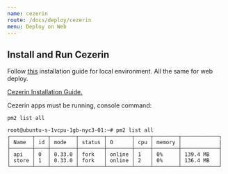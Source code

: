 ```yaml
---
name: cezerin
route: /docs/deploy/cezerin
menu: Deploy on Web
---
```


## Install and Run Cezerin

Follow
[this](https://github.com/Cezerin2/cezerin2/blob/master/docs/using-source-code.md)
installation guide for local environment. All the same for web deploy.

[Cezerin Installation Guide.](https://github.com/Cezerin2/cezerin2/blob/master/docs/using-source-code.md)

Cezerin apps must be running, console command:

```
pm2 list all
```

```
root@ubuntu-s-1vcpu-1gb-nyc3-01:~# pm2 list all
┌───────┬────┬────────┬────────┬────────┬─────┬────────┬────────────┐
│ Name  │ id │ mode   │ status │ O      │ cpu │ memory │            |
├───────┼────┼────────┼────────┼────────┼─────┼────────┼────────────┤
│ api   │ 0  │ 0.33.0 │ fork   │ online │ 1   │ 0%     │ 139.4 MB   │
│ store │ 1  │ 0.33.0 │ fork   │ online │ 2   │ 0%     │ 136.4 MB   │
└───────┴────┴────────┴────────┴────────┴─────┴────────┴────────────┘

```
